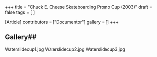+++
title = "Chuck E. Cheese Skateboarding Promo Cup (2003)"
draft = false
tags = [ ]

[Article]
contributors = ["Documentor"]
gallery = []
+++
## Gallery## 

<gallery>
Waterslidecup1.jpg
Waterslidecup2.jpg
Waterslidecup3.jpg
</gallery>